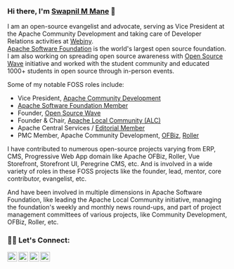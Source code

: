 ### Hi there, I'm [Swapnil M Mane](https://www.swapnilmmane.com/) 👋 

I am an open-source evangelist and advocate, serving as Vice President at the Apache Community Development and taking care of Developer Relations activities at [Webiny](https://www.webiny.com/).  
[Apache Software Foundation](https://www.apache.org/) is the world's largest open source foundation. I am also working on spreading open source awareness with [Open Source Wave](https://www.opensourcewave.io) initiative and worked with the student community and educated 1000+ students in open source through in-person events.

Some of my notable FOSS roles include:

- Vice President, [Apache Community Development](https://community.apache.org/)
- [Apache Software Foundation Member](https://www.apache.org/foundation/governance/members)
- Founder, [Open Source Wave](https://www.opensourcewave.io)
- Founder & Chair, [Apache Local Community (ALC)](https://s.apache.org/alc)
- Apache Central Services / [Editorial Member](https://blogs.apache.org/foundation/category/Newsletter)
- PMC Member, Apache Community Development, [OFBiz](https://ofbiz.apache.org/), [Roller](https://roller.apache.org/)

I have contributed to numerous open-source projects varying from ERP, CMS, Progressive Web App domain like Apache OFBiz, Roller, Vue Storefront, Storefront UI, Peregrine CMS, etc.
And is involved in a wide variety of roles in these FOSS projects like the founder, lead, mentor, core contributor, evangelist, etc.

And have been involved in multiple dimensions in Apache Software Foundation, like leading the Apache Local Community initiative, managing the foundation's weekly and monthly news round-ups, and part of project management committees of various projects, like Community Development, OFBiz, Roller, etc.

### 🤝🏿 Let's Connect:

[<img align="left" alt="swapnilmmane.com" width="22px" src="https://cdns.iconmonstr.com/wp-content/assets/preview/2012/240/iconmonstr-globe-5.png" />][website]
[<img align="left" alt="swapnilmmane | Twitter" width="22px" src="https://cdns.iconmonstr.com/wp-content/assets/preview/2012/240/iconmonstr-twitter-5.png" />][twitter]
[<img align="left" alt="swapnilmmane | LinkedIn" width="22px" src="https://cdns.iconmonstr.com/wp-content/assets/preview/2012/240/iconmonstr-linkedin-5.png" />][linkedin]
[<img align="left" alt="Open Source Wave | YouTube" width="22px" src="https://cdns.iconmonstr.com/wp-content/assets/preview/2013/240/iconmonstr-youtube-10.png" />][youtube]

[website]: https://swapnilmmane.com
[twitter]: https://twitter.com/SwapnilMMane
[linkedin]: https://linkedin.com/in/SwapnilMMane
[youtube]: https://youtube.com/OpenSourceWave
